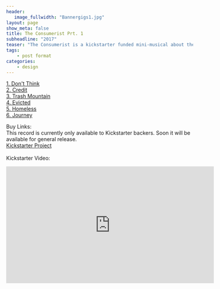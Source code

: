 ```yaml
---
header:
   image_fullwidth: "Bannergigs1.jpg"
layout: page
show_meta: false
title: The Consumerist Prt. 1
subheadline: "2017"
teaser: "The Consumerist is a kickstarter funded mini-musical about the trappings of modern life, and trying to escape them. Soon to be available on all platforms..."
tags:
    - post format
categories:
    - design 
---
```

<!--more-->
 <a href="https://www.kickstarter.com/projects/samharrison/the-consumerist-a-mini-musical-album">1. Don't Think</a><br>
 <a href="https://www.kickstarter.com/projects/samharrison/the-consumerist-a-mini-musical-album">2. Credit</a><br>
 <a href="https://www.kickstarter.com/projects/samharrison/the-consumerist-a-mini-musical-album">3. Trash Mountain</a><br>
 <a href="https://www.kickstarter.com/projects/samharrison/the-consumerist-a-mini-musical-album">4. Evicted</a><br>
 <a href="https://www.kickstarter.com/projects/samharrison/the-consumerist-a-mini-musical-album">5. Homeless</a><br>
  <a href="https://www.kickstarter.com/projects/samharrison/the-consumerist-a-mini-musical-album">6. Journey</a><br>

Buy Links:<br>
This record is currently  only available to Kickstarter backers. Soon it will  be available for general release.<br>
  <a href="https://www.kickstarter.com/projects/samharrison/the-consumerist-a-mini-musical-album">Kickstarter Project</a><br>
<br>
 Kickstarter Video:<br>
  <iframe width="560" height="315" src="https://www.youtube.com/embed/nUOizyHPPg4" frameborder="0" allowfullscreen></iframe>

